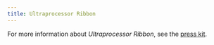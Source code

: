 ```yaml
---
title: Ultraprocessor Ribbon
---
```


For more information about _Ultraprocessor Ribbon_, see the [press kit](../press-kits/ultraprocessor-ribbon.md).
